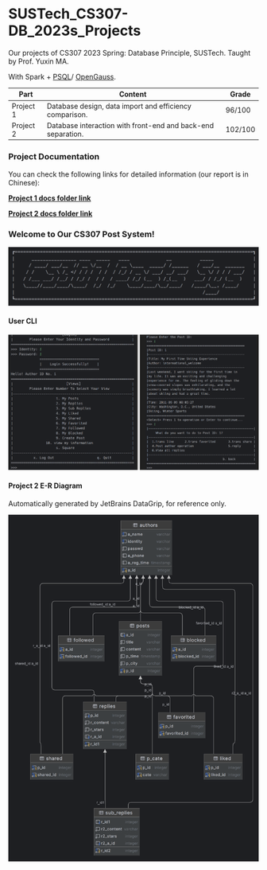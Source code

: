 # SUSTech_CS307-DB_2023s_Projects
Our projects of CS307 2023 Spring: Database Principle, SUSTech. Taught by Prof. Yuxin MA.

With Spark + [PSQL](https://www.postgresql.org/)/ [OpenGauss](https://opengauss.org).

| Part      | Content                                                      | Grade   |
| --------- | ------------------------------------------------------------ | ------- |
| Project 1 | Database design, data import and efficiency comparison.      | 96/100  |
| Project 2 | Database interaction with front-end and back-end separation. | 102/100 |

### Project Documentation

You can check the following links for detailed information (our report is in Chinese):

[**Project 1 docs folder link**](Project1_Docs/)

[**Project 2 docs folder link**](Project2/docs/)

### Welcome to Our CS307 Post System!

![banner](Project2/docs/img/banner.png)

#### User CLI

![cmd](Project2/docs/img/cmd.png)

#### Project 2 E-R Diagram

Automatically generated by JetBrains DataGrip, for reference only.

![E-R_diagram.png](Project2/docs/img/E-R_diagram.png.png)
